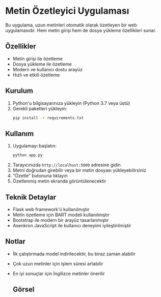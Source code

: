 # Metin Özetleyici Uygulaması

Bu uygulama, uzun metinleri otomatik olarak özetleyen bir web uygulamasıdır. Hem metin girişi hem de dosya yükleme özellikleri sunar.

## Özellikler

- Metin girişi ile özetleme
- Dosya yükleme ile özetleme
- Modern ve kullanıcı dostu arayüz
- Hızlı ve etkili özetleme

## Kurulum

1. Python'u bilgisayarınıza yükleyin (Python 3.7 veya üstü)
2. Gerekli paketleri yükleyin:
   ```bash
   pip install -r requirements.txt
   ```

## Kullanım

1. Uygulamayı başlatın:
   ```bash
   python app.py
   ```
2. Tarayıcınızda `http://localhost:5000` adresine gidin
3. Metni doğrudan girebilir veya bir metin dosyası yükleyebilirsiniz
4. "Özetle" butonuna tıklayın
5. Özetlenmiş metin ekranda görüntülenecektir

## Teknik Detaylar

- Flask web framework'ü kullanılmıştır
- Metin özetleme için BART modeli kullanılmıştır
- Bootstrap ile modern bir arayüz tasarlanmıştır
- Asenkron JavaScript ile kullanıcı deneyimi iyileştirilmiştir

## Notlar

- İlk çalıştırmada model indirilecektir, bu biraz zaman alabilir
- Çok uzun metinler için işlem süresi artabilir
- En iyi sonuçlar için İngilizce metinler önerilir


  ## Görsel

  

